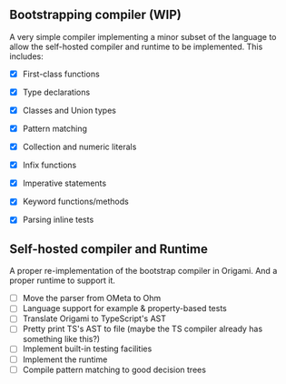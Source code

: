 ## Bootstrapping compiler (WIP)

A very simple compiler implementing a minor subset of the language to allow the self-hosted compiler and runtime to be implemented. This includes:

- [x] First-class functions
- [x] Type declarations
- [x] Classes and Union types
- [x] Pattern matching
- [x] Collection and numeric literals
- [x] Infix functions
- [x] Imperative statements
- [x] Keyword functions/methods
- [x] Parsing inline tests


## Self-hosted compiler and Runtime

A proper re-implementation of the bootstrap compiler in Origami. And a proper runtime to support it.

- [ ] Move the parser from OMeta to Ohm
- [ ] Language support for example & property-based tests
- [ ] Translate Origami to TypeScript's AST
- [ ] Pretty print TS's AST to file (maybe the TS compiler already has something like this?)
- [ ] Implement built-in testing facilities
- [ ] Implement the runtime
- [ ] Compile pattern matching to good decision trees